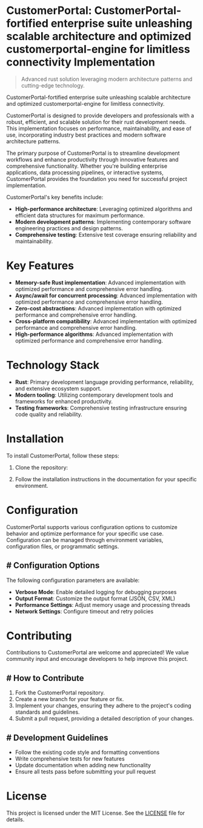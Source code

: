 <!-- fallback_CustomerPortal_20250824083425_83006 -->

# CustomerPortal: CustomerPortal-fortified enterprise suite unleashing scalable architecture and optimized customerportal-engine for limitless connectivity Implementation
> Advanced rust solution leveraging modern architecture patterns and cutting-edge technology.

CustomerPortal-fortified enterprise suite unleashing scalable architecture and optimized customerportal-engine for limitless connectivity.

CustomerPortal is designed to provide developers and professionals with a robust, efficient, and scalable solution for their rust development needs. This implementation focuses on performance, maintainability, and ease of use, incorporating industry best practices and modern software architecture patterns.

The primary purpose of CustomerPortal is to streamline development workflows and enhance productivity through innovative features and comprehensive functionality. Whether you're building enterprise applications, data processing pipelines, or interactive systems, CustomerPortal provides the foundation you need for successful project implementation.

CustomerPortal's key benefits include:

* **High-performance architecture**: Leveraging optimized algorithms and efficient data structures for maximum performance.
* **Modern development patterns**: Implementing contemporary software engineering practices and design patterns.
* **Comprehensive testing**: Extensive test coverage ensuring reliability and maintainability.

# Key Features

* **Memory-safe Rust implementation**: Advanced implementation with optimized performance and comprehensive error handling.
* **Async/await for concurrent processing**: Advanced implementation with optimized performance and comprehensive error handling.
* **Zero-cost abstractions**: Advanced implementation with optimized performance and comprehensive error handling.
* **Cross-platform compatibility**: Advanced implementation with optimized performance and comprehensive error handling.
* **High-performance algorithms**: Advanced implementation with optimized performance and comprehensive error handling.

# Technology Stack

* **Rust**: Primary development language providing performance, reliability, and extensive ecosystem support.
* **Modern tooling**: Utilizing contemporary development tools and frameworks for enhanced productivity.
* **Testing frameworks**: Comprehensive testing infrastructure ensuring code quality and reliability.

# Installation

To install CustomerPortal, follow these steps:

1. Clone the repository:


2. Follow the installation instructions in the documentation for your specific environment.

# Configuration

CustomerPortal supports various configuration options to customize behavior and optimize performance for your specific use case. Configuration can be managed through environment variables, configuration files, or programmatic settings.

## # Configuration Options

The following configuration parameters are available:

* **Verbose Mode**: Enable detailed logging for debugging purposes
* **Output Format**: Customize the output format (JSON, CSV, XML)
* **Performance Settings**: Adjust memory usage and processing threads
* **Network Settings**: Configure timeout and retry policies

# Contributing

Contributions to CustomerPortal are welcome and appreciated! We value community input and encourage developers to help improve this project.

## # How to Contribute

1. Fork the CustomerPortal repository.
2. Create a new branch for your feature or fix.
3. Implement your changes, ensuring they adhere to the project's coding standards and guidelines.
4. Submit a pull request, providing a detailed description of your changes.

## # Development Guidelines

* Follow the existing code style and formatting conventions
* Write comprehensive tests for new features
* Update documentation when adding new functionality
* Ensure all tests pass before submitting your pull request

# License

This project is licensed under the MIT License. See the [LICENSE](https://github.com/Jennifercruz23/CustomerPortal/blob/main/LICENSE) file for details.
